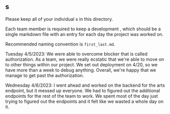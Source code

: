 ## s

Please keep all of your individual s in this directory.

Each team member is required to keep a development , which should be a single markdown file with an entry for each day the project was worked on.

Recommended naming convention is `first_last.md`.

Tuesday 4/5/2023:
We were able to overcome blocker that is called authorization. As a team, we were really ecstatic that we're able to move on to other things within our project. We set out deployment on 4/20, so we have more than a week to debug anything. Overall, we're happy that we manage to get past the authorization.

Wednesday 4/6/2023:
I went ahead and worked on the backend for the arts endpoint, but it messed up everyone. We had to figured out the additional endpoints for the rest of the team to work. We spent most of the day just trying to figured out the endpoints and it felt like we wasted a whole day on it.
